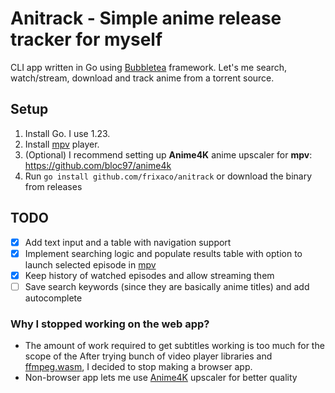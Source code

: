 # Anitrack - Simple anime release tracker for myself

CLI app written in Go using [Bubbletea](https://github.com/charmbracelet/bubbletea) framework. Let's me search, watch/stream, download and track anime from a torrent source.

## Setup

1. Install Go. I use 1.23.
2. Install [mpv](github.com/mpv-player/mpv) player.
3. (Optional) I recommend setting up **Anime4K** anime upscaler for **mpv**: https://github.com/bloc97/anime4k
4. Run `go install github.com/frixaco/anitrack` or download the binary from releases

## TODO

- [x] Add text input and a table with navigation support
- [x] Implement searching logic and populate results table with option to launch selected episode in [mpv](https://github.com/mpv-player/mpv/)
- [x] Keep history of watched episodes and allow streaming them
- [ ] Save search keywords (since they are basically anime titles) and add autocomplete

### Why I stopped working on the web app?

- The amount of work required to get subtitles working is too much for the scope of the After trying bunch of video player libraries and [ffmpeg.wasm](https://github.com/ffmpegwasm/ffmpeg.wasm), I decided to stop making a browser app.
- Non-browser app lets me use [Anime4K](https://github.com/bloc97/anime4k) upscaler for better quality

<!-- ## TODO

- [ ] Add support for subtitles (MKV are not natively supported, but with ffmpeg+webassembly it might be possible)

## Setup

- Install Bun

```bash
bun install
bun dev
``` -->
